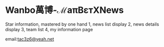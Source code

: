 # Wanbo萬博-ℳaπBεтXNews


Star information, mastered by one hand
1, news list display 
2, news details display 
3, team list 
4, my information page

email:tac3z6@yeah.net

